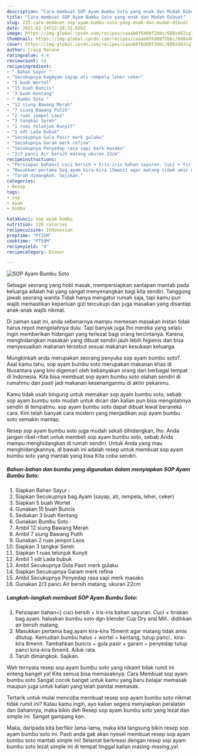 ```yaml
---
description: "Cara membuat SOP Ayam Bumbu Soto yang enak dan Mudah Dibuat"
title: "Cara membuat SOP Ayam Bumbu Soto yang enak dan Mudah Dibuat"
slug: 225-cara-membuat-sop-ayam-bumbu-soto-yang-enak-dan-mudah-dibuat
date: 2021-02-14T22:28:31.620Z
image: https://img-global.cpcdn.com/recipes/caaab0f6d60f2bbc/680x482cq70/sop-ayam-bumbu-soto-foto-resep-utama.jpg
thumbnail: https://img-global.cpcdn.com/recipes/caaab0f6d60f2bbc/680x482cq70/sop-ayam-bumbu-soto-foto-resep-utama.jpg
cover: https://img-global.cpcdn.com/recipes/caaab0f6d60f2bbc/680x482cq70/sop-ayam-bumbu-soto-foto-resep-utama.jpg
author: Craig Malone
ratingvalue: 4.4
reviewcount: 14
recipeingredient:
- " Bahan Sayur "
- "Secukupnya bagAyam sayap ati rempela leher ceker"
- "5 buah Wortel"
- "15 buah Buncis"
- "3 buah Kentang"
- " Bumbu Soto "
- "12 siung Bawang Merah"
- "7 siung Bawang Putih"
- "2 ruas jempol Laos"
- "3 tangkai Sereh"
- "1 ruas telunjuk Kunyit"
- "1 sdt Lada bubuk"
- "Secukupnya Gula Pasir merk gulaku"
- "Secukupnya Garam merk refina"
- "Secukupnya Penyedap rasa sapi merk masako"
- "2/3 panci Air bersih matang ukuran 22cm"
recipeinstructions:
- "Persiapan bahan=} cuci bersih + Iris-iris bahan sayuran. Cuci + tiriskan bag.ayam. haluskan bumbu soto dgn blender Cup Dry and Mill.. didihkan air bersih matang."
- "Masukkan pertama bag.ayam kira-kira 15menit agar matang tidak amis ditutup. Kemudian bumbu halus + wortel + kentang, tutup panci.. kira-kira 8menit. Tambahkan buncis + gula pasir + garam + penyedap tutup panci kira-kira 6menit. Aduk rata."
- "Taruh dimangkok. Sajikan."
categories:
- Resep
tags:
- sop
- ayam
- bumbu

katakunci: sop ayam bumbu 
nutrition: 220 calories
recipecuisine: Indonesian
preptime: "PT35M"
cooktime: "PT58M"
recipeyield: "4"
recipecategory: Dinner

---
```



![SOP Ayam Bumbu Soto](https://img-global.cpcdn.com/recipes/caaab0f6d60f2bbc/680x482cq70/sop-ayam-bumbu-soto-foto-resep-utama.jpg)

Sebagai seorang yang hobi masak, mempersiapkan santapan mantab pada keluarga adalah hal yang sangat menyenangkan bagi kita sendiri. Tanggung jawab seorang  wanita Tidak hanya mengatur rumah saja, tapi kamu pun wajib memastikan keperluan gizi tercukupi dan juga masakan yang disantap anak-anak wajib nikmat.

Di zaman  saat ini, anda sebenarnya mampu memesan masakan instan tidak harus repot mengolahnya dulu. Tapi banyak juga lho mereka yang selalu ingin memberikan hidangan yang terlezat bagi orang tercintanya. Karena, menghidangkan masakan yang dibuat sendiri jauh lebih higienis dan bisa menyesuaikan makanan tersebut sesuai makanan kesukaan keluarga. 



Mungkinkah anda merupakan seorang penyuka sop ayam bumbu soto?. Asal kamu tahu, sop ayam bumbu soto merupakan makanan khas di Nusantara yang kini digemari oleh kebanyakan orang dari berbagai tempat di Indonesia. Kita bisa membuat sop ayam bumbu soto olahan sendiri di rumahmu dan pasti jadi makanan kesenanganmu di akhir pekanmu.

Kamu tidak usah bingung untuk memakan sop ayam bumbu soto, sebab sop ayam bumbu soto mudah untuk dicari dan kalian pun bisa mengolahnya sendiri di tempatmu. sop ayam bumbu soto dapat dibuat lewat beraneka cara. Kini telah banyak cara modern yang menjadikan sop ayam bumbu soto semakin mantap.

Resep sop ayam bumbu soto juga mudah sekali dihidangkan, lho. Anda jangan ribet-ribet untuk membeli sop ayam bumbu soto, sebab Anda mampu menghidangkan di rumah sendiri. Untuk Anda yang mau menghidangkannya, di bawah ini adalah resep untuk membuat sop ayam bumbu soto yang mantab yang bisa Kita coba sendiri.

<!--inarticleads1-->

##### Bahan-bahan dan bumbu yang digunakan dalam menyiapkan SOP Ayam Bumbu Soto:

1. Siapkan  Bahan Sayur :
1. Siapkan Secukupnya bag.Ayam (sayap, ati, rempela, leher, ceker)
1. Siapkan 5 buah Wortel
1. Gunakan 15 buah Buncis
1. Sediakan 3 buah Kentang
1. Gunakan  Bumbu Soto :
1. Ambil 12 siung Bawang Merah
1. Ambil 7 siung Bawang Putih
1. Gunakan 2 ruas jempol Laos
1. Siapkan 3 tangkai Sereh
1. Siapkan 1 ruas telunjuk Kunyit
1. Ambil 1 sdt Lada bubuk
1. Ambil Secukupnya Gula Pasir merk gulaku
1. Siapkan Secukupnya Garam merk refina
1. Ambil Secukupnya Penyedap rasa sapi merk masako
1. Gunakan 2/3 panci Air bersih matang, ukuran 22cm




<!--inarticleads2-->

##### Langkah-langkah membuat SOP Ayam Bumbu Soto:

1. Persiapan bahan=} cuci bersih + Iris-iris bahan sayuran. Cuci + tiriskan bag.ayam. haluskan bumbu soto dgn blender Cup Dry and Mill.. didihkan air bersih matang.
1. Masukkan pertama bag.ayam kira-kira 15menit agar matang tidak amis ditutup. Kemudian bumbu halus + wortel + kentang, tutup panci.. kira-kira 8menit. Tambahkan buncis + gula pasir + garam + penyedap tutup panci kira-kira 6menit. Aduk rata.
1. Taruh dimangkok. Sajikan.




Wah ternyata resep sop ayam bumbu soto yang nikamt tidak rumit ini enteng banget ya! Kita semua bisa memasaknya. Cara Membuat sop ayam bumbu soto Sangat cocok banget untuk kamu yang baru belajar memasak maupun juga untuk kalian yang telah pandai memasak.

Tertarik untuk mulai mencoba membuat resep sop ayam bumbu soto nikmat tidak rumit ini? Kalau kamu ingin, ayo kalian segera menyiapkan peralatan dan bahannya, maka bikin deh Resep sop ayam bumbu soto yang lezat dan simple ini. Sangat gampang kan. 

Maka, daripada kita berfikir lama-lama, maka kita langsung bikin resep sop ayam bumbu soto ini. Pasti anda gak akan nyesel membuat resep sop ayam bumbu soto mantab simple ini! Selamat berkreasi dengan resep sop ayam bumbu soto lezat simple ini di tempat tinggal kalian masing-masing,ya!.

